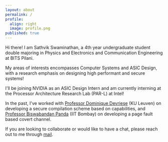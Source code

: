 ```yaml
---
layout: about
permalink: /
profile:
  align: right
  image: profile.png
published: true
---
```


Hi there! I am Sathvik Swaminathan, a 4th year undergraduate student double majoring in Physics and Electronics and Communication Engineering at BITS Pilani.

My areas of interests encompasses Computer Systems and ASIC Design, with a research emphasis on designing high performant and secure systems!

I'll be joining NVIDIA as an ASIC Design Intern and am currently interning at the Processor Architecture Research Lab (PAR-L) at Intel!

In the past, I've worked with [Professor Dominique Devriese](https://soft.vub.ac.be/~dodevrie/) (KU Leuven) on developing a secure compilation scheme based on capabilities, and [Professor Biswabandan Panda](https://www.cse.iitb.ac.in/~biswa/) (IIT Bombay) on developing a page fault based covert channel.  

If you are looking to collaborate or would like to have a chat, please reach out to me through [mail](mailto:sathvikswaminathan@gmail.com).
